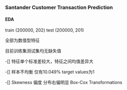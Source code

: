 
### Santander Customer Transaction Prediction

#### EDA

train (200000, 202)   test (200000, 201)

全部为数值型特征

目前训练集测试集均无缺失值

-[] 特征单个标准差较大，特征之间均值差异大

-[] 样本不均衡 仅有10.049% target values为1

-[] Skewness 偏度 分布右偏明显 Box-Cox Transformations